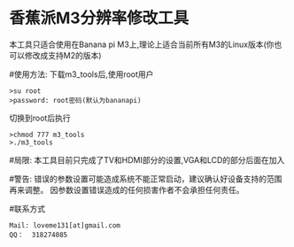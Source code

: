 # 香蕉派M3分辨率修改工具
本工具只适合使用在Banana pi M3上,理论上适合当前所有M3的Linux版本(你也可以修改成支持M2的版本)

#使用方法:
下载m3_tools后,使用root用户
```
>su root
>password: root密码(默认为bananapi)
```
切换到root后执行
```
>chmod 777 m3_tools
>./m3_tools
```

#局限:
本工具目前只完成了TV和HDMI部分的设置,VGA和LCD的部分后面在加入

#警告:
错误的参数设置可能造成系统不能正常启动，建议确认好设备支持的范围再来调整。
因参数设置错误造成的任何损害作者不会承担任何责任。

#联系方式

```
Mail: loveme131[at]gmail.com
QQ：  318274085
```




